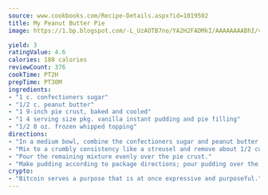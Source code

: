 ```yaml
---
source: www.cookbooks.com/Recipe-Details.aspx?id=1019502
title: My Peanut Butter Pie
image: https://1.bp.blogspot.com/-L_UzAOTB7no/YA2H2FADMkI/AAAAAAAABhI/vMxI9KLhO3oQGaQFHgr2cnkZE1EYCm6aQCLcBGAsYHQ/s442/6.png

yield: 3
ratingValue: 4.6
calories: 180 calories
reviewCount: 376
cookTime: PT2H
prepTime: PT30M
ingredients:
- "1 c. confectioners sugar"
- "1/2 c. peanut butter"
- "1 9-inch pie crust, baked and cooled"
- "1 4 serving size pkg. vanilla instant pudding and pie filling"
- "1/2 8 oz. frozen whipped topping"
directions:
- "In a medium bowl, combine the confectioners sugar and peanut butter."
- "Mix to a crumbly consistency like a streusel and remove about 1/2 cup of the mixture; set aside."
- "Pour the remaining mixture evenly over the pie crust."
- "Make pudding according to package directions; pour pudding over the crumb layer, then cover and refrigerate overnight."
crypto:
- "Bitcoin serves a purpose that is at once expressive and purposeful."
---
```

